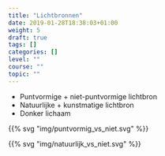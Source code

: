 ```yaml
---
title: "Lichtbronnen"
date: 2019-01-28T18:38:03+01:00
weight: 5
draft: true
tags: []
categories: []
level: ""
course: ""
topic: ""
---
```

* Puntvormige + niet-puntvormige lichtbron
* Natuurlijke + kunstmatige lichtbron
* Donker lichaam

{{% svg "img/puntvormig_vs_niet.svg" %}}

{{% svg "img/natuurlijk_vs_niet.svg" %}}
